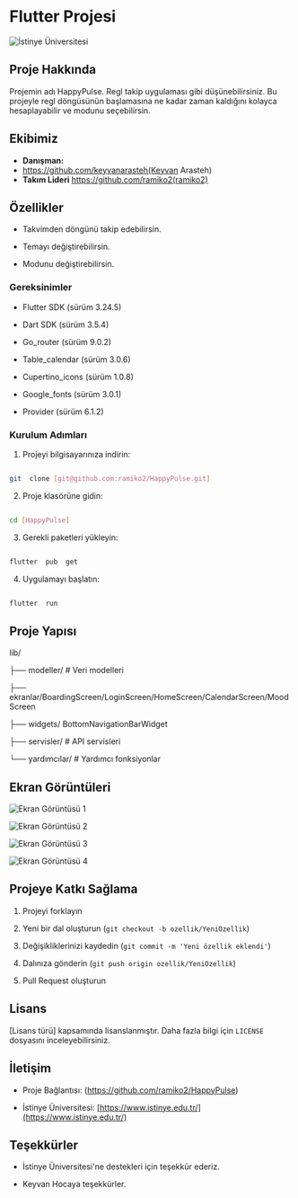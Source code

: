 
# Flutter Projesi



![İstinye Üniversitesi](https://www.unitededucation.com/linklogoch/istinye-university-logo.png)



## Proje Hakkında

Projemin adı HappyPulse. Regl takip uygulaması gibi düşünebilirsiniz. Bu projeyle regl döngüsünün başlamasına ne kadar zaman kaldığını kolayca hesaplayabilir ve modunu seçebilirsin.



## Ekibimiz

-  **Danışman:**
-  https://github.com/keyvanarasteh(Keyvan Arasteh)
-  **Takım Lideri**
   https://github.com/ramiko2(ramiko2)



## Özellikler

- Takvimden döngünü takip edebilirsin.

- Temayı değiştirebilirsin.

- Modunu değiştirebilirsin.



### Gereksinimler

- Flutter SDK (sürüm 3.24.5)

- Dart SDK (sürüm  3.5.4)

- Go_router (sürüm 9.0.2)
  
- Table_calendar (sürüm 3.0.6)
  
- Cupertino_icons (sürüm 1.0.8)
  
- Google_fonts (sürüm 3.0.1)

- Provider (sürüm 6.1.2)


### Kurulum Adımları

1. Projeyi bilgisayarınıza indirin:

```bash

git  clone [git@github.com:ramiko2/HappyPulse.git]

```



2. Proje klasörüne gidin:

```bash

cd [HappyPulse]

```



3. Gerekli paketleri yükleyin:

```bash

flutter  pub  get

```



4. Uygulamayı başlatın:

```bash

flutter  run

```



## Proje Yapısı

lib/

├── modeller/ # Veri modelleri

├── ekranlar/BoardingScreen/LoginScreen/HomeScreen/CalendarScreen/MoodScreen

├── widgets/ BottomNavigationBarWidget

├── servisler/ # API servisleri

└── yardımcılar/ # Yardımcı fonksiyonlar




## Ekran Görüntüleri

![Ekran Görüntüsü 1](assets/images/a.png)

![Ekran Görüntüsü 2](assets/images/b.png)

![Ekran Görüntüsü 3](assets/images/c.png)

![Ekran Görüntüsü 4](assets/images/d.png)





## Projeye Katkı Sağlama

1. Projeyi forklayın

2. Yeni bir dal oluşturun (`git checkout -b ozellik/YeniOzellik`)

3. Değişikliklerinizi kaydedin (`git commit -m 'Yeni özellik eklendi'`)

4. Dalınıza gönderin (`git push origin ozellik/YeniOzellik`)

5. Pull Request oluşturun



## Lisans

[Lisans türü] kapsamında lisanslanmıştır. Daha fazla bilgi için `LICENSE` dosyasını inceleyebilirsiniz.



## İletişim

- Proje Bağlantısı: (https://github.com/ramiko2/HappyPulse)

- İstinye Üniversitesi: [https://www.istinye.edu.tr/](https://www.istinye.edu.tr/)



## Teşekkürler

- İstinye Üniversitesi'ne destekleri için teşekkür ederiz.

- Keyvan Hocaya teşekkürler.



